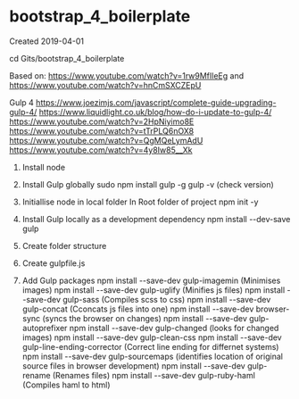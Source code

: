 # bootstrap_4_boilerplate

Created 2019-04-01

cd Gits/bootstrap_4_boilerplate


Based on: 
https://www.youtube.com/watch?v=1rw9MfIleEg
and
https://www.youtube.com/watch?v=hnCmSXCZEpU

Gulp 4
https://www.joezimjs.com/javascript/complete-guide-upgrading-gulp-4/
https://www.liquidlight.co.uk/blog/how-do-i-update-to-gulp-4/
https://www.youtube.com/watch?v=2HpNiyimo8E
https://www.youtube.com/watch?v=tTrPLQ6nOX8
https://www.youtube.com/watch?v=QgMQeLymAdU
https://www.youtube.com/watch?v=4y8Iw85__Xk


1.  Install node
    
2.  Install Gulp globally
    sudo npm install gulp -g
    gulp -v   (check version)

3.  Initiallise node in local folder
    In Root folder of project
    npm init -y

4.  Install Gulp locally as a development dependency
    npm install --dev-save gulp

5.  Create folder structure

6.  Create gulpfile.js

7.  Add Gulp packages
    npm install --save-dev gulp-imagemin                (Minimises images)
    npm install --save-dev gulp-uglify                  (Minifies js files)
    npm install --save-dev gulp-sass                    (Compiles scss to css)
    npm install --save-dev gulp-concat                  (Cconcats js files into one)
    npm install --save-dev browser-sync                 (syncs the browser on changes)
    npm install --save-dev gulp-autoprefixer
    npm install --save-dev gulp-changed                 (looks for changed images)
    npm install --save-dev gulp-clean-css
    npm install --save-dev gulp-line-ending-corrector   (Correct line ending for differnet systems)
    npm install --save-dev gulp-sourcemaps              (identifies location of original source files in browser development)
    npm install --save-dev gulp-rename                 (Renames files)
    npm install --save-dev gulp-ruby-haml              (Compiles haml to html)


